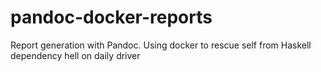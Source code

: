 # pandoc-docker-reports

Report generation with Pandoc. Using docker to rescue self from Haskell dependency hell on daily driver
